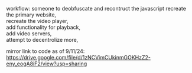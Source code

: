 workflow:
someone to deobfuscate and recontruct the javascript
recreate the primary website, 	
recreate the video player, 	
add functionality for playback, 	
add video servers, 	
attempt to decentrolize more, 	


mirror link to code as of 9/11/24: 
https://drive.google.com/file/d/1zNCVimCUkinmGOKHzZ2-eny_eogA8iF2/view?usp=sharing
